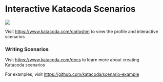 # Interactive Katacoda Scenarios

[![](http://shields.katacoda.com/katacoda/carloshm/count.svg)](https://www.katacoda.com/carloshm "Get your profile on Katacoda.com")

Visit https://www.katacoda.com/carloshm to view the profile and interactive scenarios

### Writing Scenarios
Visit https://www.katacoda.com/docs to learn more about creating Katacoda scenarios

For examples, visit https://github.com/katacoda/scenario-example
